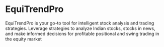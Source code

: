 # EquiTrendPro
EquiTrendPro is your go-to tool for intelligent stock analysis and trading strategies. Leverage strategies to analyze Indian stocks, stocks in news, and make informed decisions for profitable positional and swing trading in the equity market

